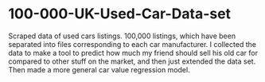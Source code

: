 # 100-000-UK-Used-Car-Data-set
Scraped data of used cars listings. 100,000 listings, which have been separated into files corresponding to each car manufacturer. I collected the data to make a tool to predict how much my friend should sell his old car for compared to other stuff on the market, and then just extended the data set. Then made a more general car value regression model.
